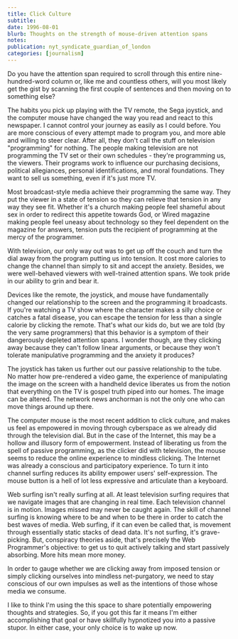 ```yaml
---
title: Click Culture
subtitle: 
date: 1996-08-01
blurb: Thoughts on the strength of mouse-driven attention spans
notes: 
publication: nyt_syndicate_guardian_of_london
categories: [journalism]
---
```


Do you have the attention span required to scroll through this entire nine-hundred-word column or, like me and countless others, will you most likely get the gist by scanning the first couple of sentences and then moving on to something else?

The habits you pick up playing with the TV remote, the Sega joystick, and the computer mouse have changed the way you read and react to this newspaper. I cannot control your journey as easily as I could before. You are more conscious of every attempt made to program you, and more able and willing to steer clear. After all, they don't call the stuff on television "programming" for nothing. The people making television are not programming the TV set or their own schedules - they're programming us, the viewers. Their programs work to influence our purchasing decisions, political allegiances, personal identifications, and moral foundations. They want to sell us something, even if it's just more TV.

Most broadcast-style media achieve their programming the same way. They put the viewer in a state of tension so they can relieve that tension in any way they see fit. Whether it's a church making people feel shameful about sex in order to redirect this appetite towards God, or Wired magazine making people feel uneasy about technology so they feel dependent on the magazine for answers, tension puts the recipient of programming at the mercy of the programmer.

With television, our only way out was to get up off the couch and turn the dial away from the program putting us into tension. It cost more calories to change the channel than simply to sit and accept the anxiety. Besides, we were well-behaved viewers with well-trained attention spans. We took pride in our ability to grin and bear it.

Devices like the remote, the joystick, and mouse have fundamentally changed our relationship to the screen and the programming it broadcasts. If you're watching a TV show where the character makes a silly choice or catches a fatal disease, you can escape the tension for less than a single calorie by clicking the remote. That's what our kids do, but we are told (by the very same programmers) that this behavior is a symptom of their dangerously depleted attention spans. I wonder though, are they clicking away because they can't follow linear arguments, or because they won't tolerate manipulative programming and the anxiety it produces?

The joystick has taken us further out our passive relationship to the tube. No matter how pre-rendered a video game, the experience of manipulating the image on the screen with a handheld device liberates us from the notion that everything on the TV is gospel truth piped into our homes. The image can be altered. The network news anchorman is not the only one who can move things around up there.

The computer mouse is the most recent addition to click culture, and makes us feel as empowered in moving through cyberspace as we already did through the television dial. But in the case of the Internet, this may be a hollow and illusory form of empowerment. Instead of liberating us from the spell of passive programming, as the clicker did with television, the mouse seems to reduce the online experience to mindless clicking. The Internet was already a conscious and participatory experience. To turn it into channel surfing reduces its ability empower users' self-expression. The mouse button is a hell of lot less expressive and articulate than a keyboard.

Web surfing isn't really surfing at all. At least television surfing requires that we navigate images that are changing in real time. Each television channel is in motion. Images missed may never be caught again. The skill of channel surfing is knowing where to be and when to be there in order to catch the best waves of media. Web surfing, if it can even be called that, is movement through essentially static stacks of dead data. It's not surfing, it's grave-picking. But, conspiracy theories aside, that's precisely the Web Programmer's objective: to get us to quit actively talking and start passively absorbing. More hits mean more money.

In order to gauge whether we are clicking away from imposed tension or simply clicking ourselves into mindless net-purgatory, we need to stay conscious of our own impulses as well as the intentions of those whose media we consume.

I like to think I'm using the this space to share potentially empowering thoughts and strategies. So, if you got this far it means I'm either accomplishing that goal or have skillfully hypnotized you into a passive stupor. In either case, your only choice is to wake up now.
